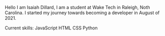 Hello I am Isaiah Dillard,
  I am a student at Wake Tech in Raleigh, Noth Carolina. I started my journey towards becoming a developer in August of 2021. 

Current skills:
JavaScript
HTML
CSS
Python
